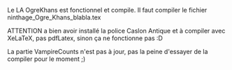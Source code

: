 Le LA OgreKhans est fonctionnel et compile. Il faut compiler le fichier ninthage_Ogre_Khans_blabla.tex

ATTENTION a bien avoir installé la police Caslon Antique et à compiler avec XeLaTeX, pas pdfLatex, sinon ça ne fonctionne pas :D

La partie VampireCounts n'est pas à jour, pas la peine d'essayer de la compiler pour le moment ;)